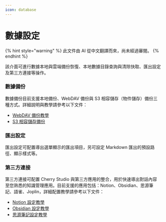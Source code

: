 ```yaml
---
icon: database
---
```

# 數據設定


{% hint style="warning" %}
此文件由 AI 從中文翻譯而來，尚未經過審閱。
{% endhint %}




該介面可進行數據本地與雲端備份恢復、本地數據目錄查詢與清除快取、匯出設定及第三方連接等操作。

### 數據備份

數據備份目前支援本地備份、WebDAV 備份與 S3 相容儲存（物件儲存）備份三種方式。詳細說明與教學請參考以下文件：

- [WebDAV 備份教學](../../../data-settings/WebDAV.md)
- [S3 相容儲存備份](../../../data-settings/s3-compatible.md)

### 匯出設定

匯出設定可配置導出選單顯示的匯出項目，另可設定 Markdown 匯出的預設路徑、顯示樣式等。

### 第三方連接

第三方連接可配置 Cherry Studio 與第三方應用的整合，用於快速導出對話內容至您熟悉的知識管理應用。目前支援的應用包括：Notion、Obsidian、思源筆記、語雀、Joplin，詳細配置教學請參考以下文件：

- [Notion 設定教學](../../../data-settings/notion.md)
- [Obsidian 設定教學](../../../data-settings/obsidian.md)
- [思源筆記設定教學](../../../data-settings/siyuan.md)